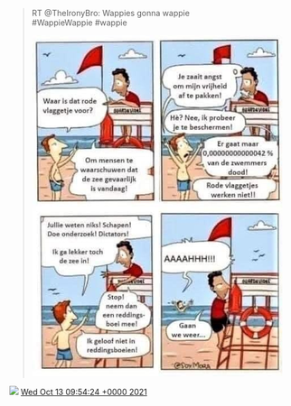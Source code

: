 > RT @TheIronyBro: Wappies gonna wappie   
> \#WappieWappie \#wappie 
> 
> ![](../../media/1448225600943099905-FAhkDCMWQAMtNkN.jpg)

<img src="../../media/tweet.ico" width="12" /> [Wed Oct 13 09:54:24 +0000 2021](https://twitter.com/DromerDenker/status/1448225600943099905)